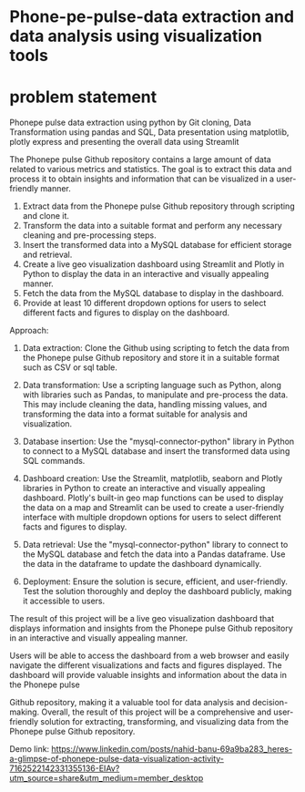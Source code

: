 # Phone-pe-pulse-data extraction and data analysis using visualization tools
# problem statement
Phonepe pulse data extraction using python by Git cloning, Data Transformation using pandas and SQL, Data presentation using matplotlib, plotly express and presenting the overall data using Streamlit

The Phonepe pulse Github repository contains a large amount of data related to
various metrics and statistics. The goal is to extract this data and process it to obtain
insights and information that can be visualized in a user-friendly manner.

1. Extract data from the Phonepe pulse Github repository through scripting and
clone it.
2. Transform the data into a suitable format and perform any necessary cleaning
and pre-processing steps.
3. Insert the transformed data into a MySQL database for efficient storage and
retrieval.
4. Create a live geo visualization dashboard using Streamlit and Plotly in Python
to display the data in an interactive and visually appealing manner.
5. Fetch the data from the MySQL database to display in the dashboard.
6. Provide at least 10 different dropdown options for users to select different
facts and figures to display on the dashboard.

Approach:
1. Data extraction: Clone the Github using scripting to fetch the data from the
Phonepe pulse Github repository and store it in a suitable format such as CSV
or sql table.
2. Data transformation: Use a scripting language such as Python, along with
libraries such as Pandas, to manipulate and pre-process the data. This may
include cleaning the data, handling missing values, and transforming the data
into a format suitable for analysis and visualization.
3. Database insertion: Use the "mysql-connector-python" library in Python to
connect to a MySQL database and insert the transformed data using SQL
commands.

4. Dashboard creation: Use the Streamlit, matplotlib, seaborn and  Plotly libraries in Python to create
an interactive and visually appealing dashboard. Plotly's built-in geo map
functions can be used to display the data on a map and Streamlit can be used
to create a user-friendly interface with multiple dropdown options for users to
select different facts and figures to display.
5. Data retrieval: Use the "mysql-connector-python" library to connect to the
MySQL database and fetch the data into a Pandas dataframe. Use the data in
the dataframe to update the dashboard dynamically.
6. Deployment: Ensure the solution is secure, efficient, and user-friendly. Test
the solution thoroughly and deploy the dashboard publicly, making it
accessible to users.

The result of this project will be a live geo visualization dashboard that displays
information and insights from the Phonepe pulse Github repository in an interactive
and visually appealing manner.

Users will be able to access the dashboard from a web browser and easily navigate
the different visualizations and facts and figures displayed. The dashboard will
provide valuable insights and information about the data in the Phonepe pulse

Github repository, making it a valuable tool for data analysis and decision-making.
Overall, the result of this project will be a comprehensive and user-friendly solution
for extracting, transforming, and visualizing data from the Phonepe pulse Github
repository.

Demo link: https://www.linkedin.com/posts/nahid-banu-69a9ba283_heres-a-glimpse-of-phonepe-pulse-data-visualization-activity-7162522142331355136-EIAv?utm_source=share&utm_medium=member_desktop
